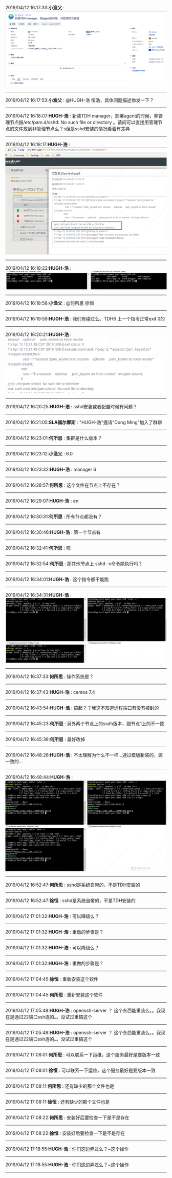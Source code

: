 2019/04/12 16:17:33:**小渔父** : ![图片如下](ATTACHMENT/1555057040.556961.png)
*******************************************************************************
2019/04/12 16:17:53:**小渔父** : @HUGH-浩 恒浩，具体问题描述你发一下？
*************************************************************************************
2019/04/12 16:18:07:**HUGH-浩** : 新装TDH manager，部署agent的时候，非管理节点报/etc/pam.d/sshd: No such file or directory 。请问可以直接用管理节点的文件放到非管理节点么？s但是sshd安装的情况看着有差异
*************************************************************************************
2019/04/12 16:18:17:**HUGH-浩** : ![图片如下](ATTACHMENT/1555057084.2443037.png)
*******************************************************************************
2019/04/12 16:18:22:**HUGH-浩** : ![图片如下](ATTACHMENT/1555057088.1944182.png)
*******************************************************************************
2019/04/12 16:18:58:**小渔父** : @何所思 徐恒
*************************************************************************************
2019/04/12 16:19:59:**HUGH-浩** : 我们有碰过么。TDH6 上一个指令正常exit 0的
*************************************************************************************
2019/04/12 16:20:21:**HUGH-浩** : ![图片如下](ATTACHMENT/1555057208.506501.png)
*******************************************************************************
2019/04/12 16:20:25:**HUGH-浩** : sshd安装或者配置时候有问题？
*************************************************************************************
2019/04/12 16:21:05:**SLA福尔摩斯** : "HUGH-浩"邀请"Dong Ming"加入了群聊
*************************************************************************************
2019/04/12 16:23:01:**何所思** : 集群是什么版本？
*************************************************************************************
2019/04/12 16:23:12:**小渔父** : 6.0
*************************************************************************************
2019/04/12 16:23:32:**HUGH-浩** : manager 6
*************************************************************************************
2019/04/12 16:28:57:**何所思** : 这个文件在节点上不存在？
*************************************************************************************
2019/04/12 16:29:07:**HUGH-浩** : en 
*************************************************************************************
2019/04/12 16:30:31:**何所思** : 所有节点都没有？
*************************************************************************************
2019/04/12 16:30:46:**HUGH-浩** : 第一个节点有
*************************************************************************************
2019/04/12 16:32:41:**何所思** : 嗯
*************************************************************************************
2019/04/12 16:32:54:**何所思** : 那其他节点上 sshd -v命令能执行吗？
*************************************************************************************
2019/04/12 16:34:01:**HUGH-浩** : 这个指令都不能跑
*************************************************************************************
2019/04/12 16:34:31:**HUGH-浩** : ![图片如下](ATTACHMENT/1555058057.7876878.png)
*******************************************************************************
2019/04/12 16:37:33:**何所思** : 操作系统是？
*************************************************************************************
2019/04/12 16:37:43:**HUGH-浩** : centos 7.4
*************************************************************************************
2019/04/12 16:43:54:**HUGH-浩** : 搞起？？我这不知道远程端口有没有被封的
*************************************************************************************
2019/04/12 16:45:23:**何所思** : 另外两个节点上的ssdh版本，跟节点1上的不一致
*************************************************************************************
2019/04/12 16:45:36:**何所思** : 最好改掉
*************************************************************************************
2019/04/12 16:48:26:**HUGH-浩** : 不太理解为什么不一样…通过模版新装的，源一致的…
*************************************************************************************
2019/04/12 16:48:44:**HUGH-浩** : ![图片如下](ATTACHMENT/1555058911.0089352.png)
*******************************************************************************
2019/04/12 16:52:47:**何所思** : sshd是系统自带的，不是TDH安装的
*************************************************************************************
2019/04/12 16:52:47:**徐恒** : sshd是系统自带的，不是TDH安装的
*************************************************************************************
2019/04/12 17:01:32:**HUGH-浩** : 可以降级么？
*************************************************************************************
2019/04/12 17:01:32:**HUGH-浩** : 重做的步骤是？
*************************************************************************************
2019/04/12 17:01:32:**HUGH-浩** : 可以降级么？
*************************************************************************************
2019/04/12 17:01:32:**HUGH-浩** : 重做的步骤是？
*************************************************************************************
2019/04/12 17:04:45:**徐恒** : 重新安装这个软件
*************************************************************************************
2019/04/12 17:04:45:**何所思** : 重新安装这个软件
*************************************************************************************
2019/04/12 17:05:48:**HUGH-浩** : openssh-server ？ 这个东西能重装么。。我现在是通过22端口ssh连的。。没试过重搞这个
*************************************************************************************
2019/04/12 17:05:48:**HUGH-浩** : openssh-server ？ 这个东西能重装么。。我现在是通过22端口ssh连的。。没试过重搞这个
*************************************************************************************
2019/04/12 17:08:01:**何所思** : 可以联系一下运维，这个服务最好是要版本一致
*************************************************************************************
2019/04/12 17:08:01:**徐恒** : 可以联系一下运维，这个服务最好是要版本一致
*************************************************************************************
2019/04/12 17:08:11:**何所思** : 还有缺少的那个文件也是
*************************************************************************************
2019/04/12 17:08:11:**徐恒** : 还有缺少的那个文件也是
*************************************************************************************
2019/04/12 17:08:22:**何所思** : 安装好后要检查一下是不是存在
*************************************************************************************
2019/04/12 17:08:22:**徐恒** : 安装好后要检查一下是不是存在
*************************************************************************************
2019/04/12 17:18:55:**HUGH-浩** : 你们这边弄过么？~这个操作
*************************************************************************************
2019/04/12 17:18:55:**HUGH-浩** : 你们这边弄过么？~这个操作
*************************************************************************************
